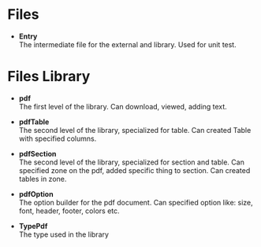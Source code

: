 # Files

- **Entry** <br>
  The intermediate file for the external and library.
  Used for unit test.

# Files Library

- **pdf** <br>
  The first level of the library.
  Can download, viewed, adding text.

- **pdfTable** <br>
  The second level of the library, specialized for table.
  Can created Table with specified columns.

- **pdfSection** <br>
  The second level of the library, specialized for section and table.
  Can specified zone on the pdf, added specific thing to section.
  Can created tables in zone.

- **pdfOption** <br>
  The option builder for the pdf document.
  Can specified option like: size, font, header, footer, colors etc.

- **TypePdf** <br>
  The type used in the library
